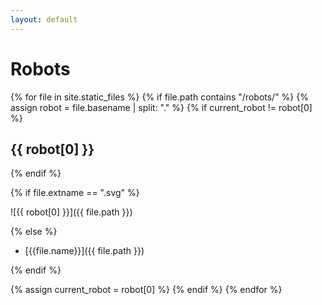 ```yaml
---
layout: default
---
```


# Robots

{% for file in site.static_files %}
{% if file.path contains "/robots/" %}
{% assign robot = file.basename | split: "." %}
{% if current_robot != robot[0] %}

## {{ robot[0] }}

{% endif %}

{% if file.extname == ".svg" %}

![{{ robot[0] }}]({{ file.path }})

{% else %}

- [{{file.name}}]({{ file.path }})

{% endif %}


{% assign current_robot = robot[0] %}
{% endif %}
{% endfor %}
